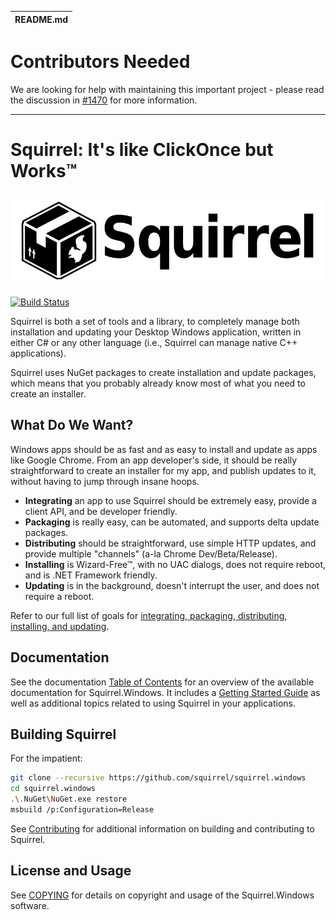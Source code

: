 | README.md |
|:---|

# Contributors Needed

We are looking for help with maintaining this important project - please read the discussion in [#1470](https://github.com/Squirrel/Squirrel.Windows/issues/1470) for more information.

---

# Squirrel: It's like ClickOnce but Works™

![](docs/artwork/Squirrel-Logo.png)

[![Build Status](https://dev.azure.com/squirrel-installers/Squirrel.Windows/_apis/build/status/Squirrel.Squirrel.Windows?branchName=master)](https://dev.azure.com/squirrel-installers/Squirrel.Windows/_build/latest?definitionId=1&branchName=master)

Squirrel is both a set of tools and a library, to completely manage both installation and updating your Desktop Windows application, written in either C# or any other language (i.e., Squirrel can manage native C++ applications).

Squirrel uses NuGet packages to create installation and update packages, which means that you probably already know most of what you need to create an installer.

## What Do We Want?

Windows apps should be as fast and as easy to install and update as apps like Google Chrome. From an app developer's side, it should be really straightforward to create an installer for my app, and publish updates to it, without having to jump through insane hoops. 

* **Integrating** an app to use Squirrel should be extremely easy, provide a client API, and be developer friendly.
* **Packaging** is really easy, can be automated, and supports delta update packages.
* **Distributing** should be straightforward, use simple HTTP updates, and provide multiple "channels" (a-la Chrome Dev/Beta/Release).
* **Installing** is Wizard-Free™, with no UAC dialogs, does not require reboot, and is .NET Framework friendly.
* **Updating** is in the background, doesn't interrupt the user, and does not require a reboot.

Refer to our full list of goals for [integrating, packaging, distributing, installing, and updating](docs/goals.md).

## Documentation

See the documentation [Table of Contents](docs/readme.md) for an overview of the available documentation for Squirrel.Windows. It includes a [Getting Started Guide](docs/getting-started/0-overview.md) as well as additional topics related to using Squirrel in your applications. 

## Building Squirrel
For the impatient:

```sh
git clone --recursive https://github.com/squirrel/squirrel.windows
cd squirrel.windows
.\.NuGet\NuGet.exe restore
msbuild /p:Configuration=Release
```
See [Contributing](docs/contributing/contributing.md) for additional information on building and contributing to Squirrel.


## License and Usage

See [COPYING](COPYING) for details on copyright and usage of the Squirrel.Windows software.









